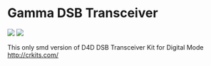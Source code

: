 # Gamma DSB Transceiver

<img src="https://github.com/cernohorsky/GammaDSB/blob/main/pictures/GammaDSB-View.png?raw=true" />
<img src="https://github.com/cernohorsky/GammaDSB/blob/main/pictures/GammaDSB-Schematic.jpg?raw" />

This only smd version of D4D DSB Transceiver Kit for Digital Mode http://crkits.com/
